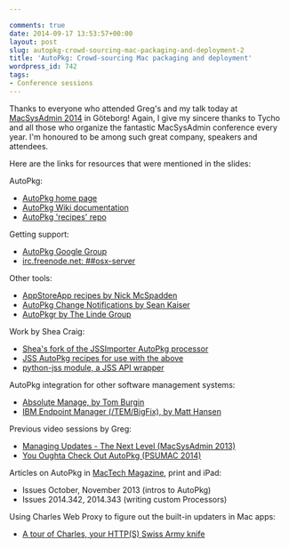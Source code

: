 ```yaml
---

comments: true
date: 2014-09-17 13:53:57+00:00
layout: post
slug: autopkg-crowd-sourcing-mac-packaging-and-deployment-2
title: 'AutoPkg: Crowd-sourcing Mac packaging and deployment'
wordpress_id: 742
tags:
- Conference sessions
---
```


Thanks to everyone who attended Greg's and my talk today at [MacSysAdmin 2014](http://macsysadmin.se) in Göteborg! Again, I give my sincere thanks to Tycho and all those who organize the fantastic MacSysAdmin conference every year. I'm honoured to be among such great company, speakers and attendees.

Here are the links for resources that were mentioned in the slides:

AutoPkg:

  * [AutoPkg home page](http://autopkg.github.io/autopkg)
  * [AutoPkg Wiki documentation](https://github.com/autopkg/autopkg/wiki)
  * [AutoPkg 'recipes' repo](https://github.com/autopkg/recipes)

Getting support:

  * [AutoPkg Google Group](https://groups.google.com/group/autopkg-discuss)
  * [irc.freenode.net: ##osx-server](http://webchat.freenode.net/?channels=##osx-server)

Other tools:

  * [AppStoreApp recipes by Nick McSpadden](https://github.com/autopkg/nmcspadden-recipes)
  * [AutoPkg Change Notifications by Sean Kaiser](http://seankaiser.com/blog/2013/12/16/autopkg-change-notifications/)
  * [AutoPkgr by The Linde Group](https://github.com/lindegroup/autopkgr)

Work by Shea Craig:

  * [Shea's fork of the JSSImporter AutoPkg processor](https://github.com/sheagcraig/jss-autopkg-addon)
  * [JSS AutoPkg recipes for use with the above](https://github.com/sheagcraig/jss-recipes)
  * [python-jss module, a JSS API wrapper](https://github.com/sheagcraig/python-jss)

AutoPkg integration for other software management systems:

  * [Absolute Manage, by Tom Burgin](https://github.com/autopkg/autopkg/pull/93)
  * [IBM Endpoint Manager (/TEM/BigFix), by Matt Hansen](https://github.com/CLCMacTeam/AutoPkgBESEngine)

Previous video sessions by Greg:

  * [Managing Updates - The Next Level (MacSysAdmin 2013)](http://docs.macsysadmin.se/2013/video/Day2Session4.mp4)
  * [You Oughta Check Out AutoPkg (PSUMAC 2014)](https://www.youtube.com/watch?v=mqK-MAEZekI)

Articles on AutoPkg in [MacTech Magazine](http://www.mactech.com/issue-TOCs-2014), print and iPad:

  * Issues October, November 2013 (intros to AutoPkg)
  * Issues 2014.342, 2014.343 (writing custom Processors)

Using Charles Web Proxy to figure out the built-in updaters in Mac apps:

  * [A tour of Charles, your HTTP(S) Swiss Army knife](http://macops.ca/charles)
